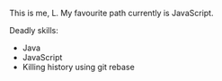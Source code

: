 This is me, L. My favourite path currently is JavaScript.

Deadly skills:

* Java
* JavaScript
* Killing history using git rebase
